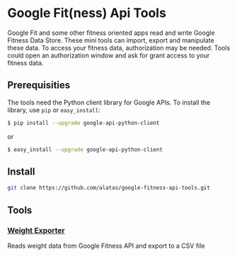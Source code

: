 # Google Fit(ness) Api Tools
Google Fit and some other fitness oriented apps read and write Google Fitness Data Store. These mini tools can import, export and manipulate these data. To access your fitness data, authorization may be needed. Tools could open an authorization window and ask for grant access to your fitness data.

## Prerequisities
The tools need the Python client library for Google APIs. To install the library, use `pip` or `easy_install`:

```bash
$ pip install --upgrade google-api-python-client
```
or
```bash
$ easy_install --upgrade google-api-python-client
```

## Install
```bash
git clone https://github.com/alatas/google-fitness-api-tools.git
```

## Tools
### [Weight Exporter](weight_exporter.md)
Reads weight data from Google Fitness API and export to a CSV file